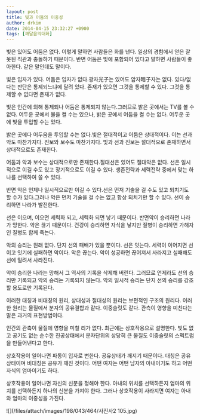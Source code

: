 ```yaml
---
layout: post
title: 빛과 어둠의 이중성
author: drkim
date: 2014-04-15 23:32:27 +0900
tags: [깨달음의대화]
---
```

  


빛은 있어도 어둠은 없다. 이렇게 말하면 사람들은 화를 낸다. 일상의 경험에서 얻은 잘못된 직관과 충돌하기 때문이다. 반면 어둠은 빛에 포함되어 있다고 말하면 사람들이 좋아한다. 같은 말인데도 말이다.

  


빛은 입자가 있다. 어둠은 입자가 없다.광자光子는 있어도 암자暗子자는 없다. 있다/없다는 판단은 통제되느냐에 달려 있다. 존재가 있으면 그것을 통제할 수 있다. 그것을 통제할 수 없다면 존재가 없다.

  


빛은 인간에 의해 통제되나 어둠은 통제되지 않는다.그러므로 밝은 곳에서는 TV를 볼 수 없다. 어두운 곳에서 불을 켤 수는 있으나, 밝은 곳에서 어둠을 켤 수는 없다. 어두운 곳에 빛을 투입할 수는 있다.

  


밝은 곳에다 어두움을 투입할 수는 없다.빛은 절대적이고 어둠은 상대적이다. 이는 선과 악도 마찬가지다. 진보와 보수도 마찬가지다. 빛과 선과 진보는 절대적으로 존재하면서 상대적으로도 존재한다.

  


어둠과 악과 보수는 상대적으로만 존재한다.절대선은 있어도 절대악은 없다. 선은 일시적으로 이길 수도 있고 장기적으로도 이길 수 있다. 생존전략과 세력전략 중에서 맞는 하나를 선택하여 쓸 수 있다.

  


반면 악은 언제나 일시적으로만 이길 수 있다.선은 먼저 기술을 걸 수도 있고 되치기도 할 수가 있다.그러나 악은 먼저 기술을 걸 수는 없고 항상 되치기만 할 수 있다. 선이 승리하면 나라가 발전한다.

  


선은 이으며, 이으면 세력화 되고, 세력화 되면 낳기 때문이다. 반면악이 승리하면 나라가 망한다. 악은 끊기 때문이다. 건강이 승리하면 자식을 낳지만 질병이 승리하면 가해자인 질병도 함께 죽는다.

  


악의 승리는 원래 없다. 단지 선의 패배가 있을 뿐이다. 선은 잇는다. 세력이 이어지면 선이고 잇기에 실패하면 악이다. 악은 끊는다. 악이 성공하면 끊어져서 사라지고 실패해도 선에 밀려서 사라진다.

  


악이 승리한 나라는 망해서 그 역사의 기록을 삭제해 버린다. 그러므로 언제라도 선의 승리만 기록되고 악의 승리는 기록되지 않는다. 악의 일시적 승리는 단지 선의 승리를 강조할 용도로만 기록된다.

  


이러한 대칭과 비대칭의 원리, 상대성과 절대성의 원리는 보편적인 구조의 원리다. 이러한 원리는 물질에서 분자의 공유결합과 같다. 이중슬릿도 같다. 관측이 영향을 미친다는 말은 과거의 표현방법이다. 

  


인간의 관측이 물질에 영향을 미칠 리가 없다. 최근에는 상호작용으로 설명한다. 빛도 없고 공기도 없는 순수한 진공상태에서 분자단위의 상당히 큰 물질도 이중슬릿의 스펙트럼을 만들어낸다고 한다. 

  


상호작용이 일어나면 파동이 입자로 변한다. 공유상태가 깨지기 때문이다. 대칭은 공유상태이며 비대칭은 공유가 깨진 것이다. 어떤 여자는 어떤 남자의 아내이기도 하고 어떤 자식의 엄마이기도 하다. 

  


상호작용이 일어나면 자신의 신분을 정해야 한다. 아내의 위치를 선택하든지 엄마의 위치를 선택하든지 하나의 신분을 가져야 한다. 그러나 상호작용이 사라지면 여자는 아내와 엄마의 이중성을 가진다. 

  



  ![](/files/attach/images/198/043/464/사진사2 105.jpg)